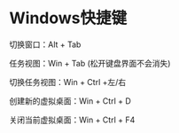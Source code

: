 # Windows快捷键

切换窗口：Alt + Tab

任务视图：Win + Tab (松开键盘界面不会消失)

切换任务视图：Win + Ctrl +左/右

创建新的虚拟桌面：Win + Ctrl + D

关闭当前虚拟桌面：Win + Ctrl + F4

